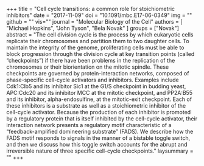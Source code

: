 +++
title = "Cell cycle transitions: a common role for stoichiometric inhibitors"
date = "2017-11-09"
doi = "10.1091/mbc.E17-06-0349"
img = ""
github = ""
vis=""
journal = "Molecular Biology of the Cell"
authors = [
  "Michael Hopkins",
  "John Tyson",
  "Bela Novak"
]
groups = ["Novak"]
abstract = "The cell division cycle is the process by which eukaryotic cells replicate their chromosomes and partition them to two daughter cells. To maintain the integrity of the genome, proliferating cells must be able to block progression through the division cycle at key transition points (called “checkpoints”) if there have been problems in the replication of the chromosomes or their biorientation on the mitotic spindle. These checkpoints are governed by protein-interaction networks, composed of phase-specific cell-cycle activators and inhibitors. Examples include Cdk1:Clb5 and its inhibitor Sic1 at the G1/S checkpoint in budding yeast, APC:Cdc20 and its inhibitor MCC at the mitotic checkpoint, and PP2A:B55 and its inhibitor, alpha-endosulfine, at the mitotic-exit checkpoint. Each of these inhibitors is a substrate as well as a stoichiometric inhibitor of the cell-cycle activator. Because the production of each inhibitor is promoted by a regulatory protein that is itself inhibited by the cell-cycle activator, their interaction network presents a regulatory motif characteristic of a “feedback-amplified domineering substrate” (FADS). We describe how the FADS motif responds to signals in the manner of a bistable toggle switch, and then we discuss how this toggle switch accounts for the abrupt and irreversible nature of three specific cell-cycle checkpoints."
laysummary = ""
+++

